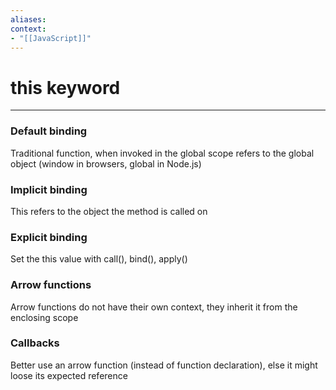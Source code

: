 ```yaml
---
aliases:
context:
- "[[JavaScript]]"
---
```


# this keyword

---
### Default binding
Traditional function, when invoked in the global scope refers to the global object (window in browsers, global in Node.js)

### Implicit binding
This refers to the object the method is called on

### Explicit binding
Set the this value with call(), bind(), apply()

### Arrow functions
Arrow functions do not have their own context, they inherit it from the enclosing scope

### Callbacks
Better use an arrow function (instead of function declaration), else it might loose its expected reference 


